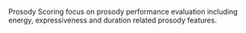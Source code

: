 Prosody Scoring focus on prosody performance evaluation including energy, expressiveness and duration related prosody features.
